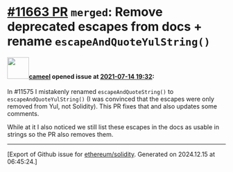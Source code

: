 # [\#11663 PR](https://github.com/ethereum/solidity/pull/11663) `merged`: Remove deprecated escapes from docs + rename `escapeAndQuoteYulString()`

#### <img src="https://avatars.githubusercontent.com/u/137030?v=4" width="50">[cameel](https://github.com/cameel) opened issue at [2021-07-14 19:32](https://github.com/ethereum/solidity/pull/11663):

In #11575 I mistakenly renamed `escapeAndQuoteString()` to `escapeAndQuoteYulString()` (I was convinced that the escapes were only removed from Yul, not Solidity). This PR fixes that and also updates some comments.

While at it I also noticed we still list these escapes in the docs as usable in strings so the PR also removes them.




-------------------------------------------------------------------------------



[Export of Github issue for [ethereum/solidity](https://github.com/ethereum/solidity). Generated on 2024.12.15 at 06:45:24.]
